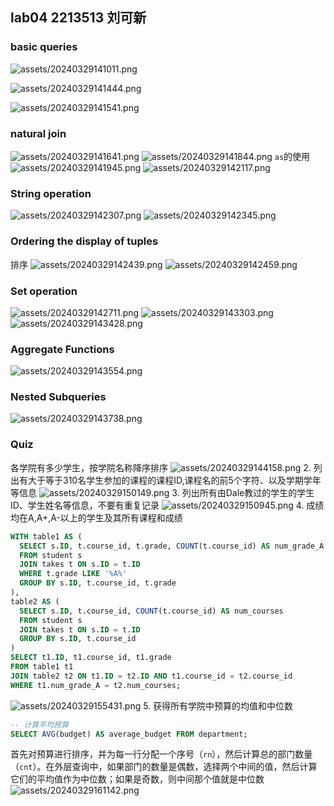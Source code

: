 ## lab04  2213513   刘可新
### basic queries

![assets/20240329141011.png](assets/20240329141011.png)

![assets/20240329141444.png](assets/20240329141444.png)

![assets/20240329141541.png](assets/20240329141541.png)

### natural join
![assets/20240329141641.png](assets/20240329141641.png)
![assets/20240329141844.png](assets/20240329141844.png)
`as`的使用
![assets/20240329141945.png](assets/20240329141945.png)
![assets/20240329142117.png](assets/20240329142117.png)
### String operation
![assets/20240329142307.png](assets/20240329142307.png)
![assets/20240329142345.png](assets/20240329142345.png)
### Ordering the display of tuples
排序
![assets/20240329142439.png](assets/20240329142439.png)
![assets/20240329142459.png](assets/20240329142459.png)
### Set operation
![assets/20240329142711.png](assets/20240329142711.png)
![assets/20240329143303.png](assets/20240329143303.png)![assets/20240329143428.png](assets/20240329143428.png)
### Aggregate Functions
![assets/20240329143554.png](assets/20240329143554.png)
### Nested Subqueries
![assets/20240329143738.png](assets/20240329143738.png)

### Quiz
各学院有多少学生，按学院名称降序排序
![assets/20240329144158.png](assets/20240329144158.png)
2. 列出有大于等于310名学生参加的课程的课程ID,课程名的前5个字符、以及学期学年等信息
![assets/20240329150149.png](assets/20240329150149.png)
3. 列出所有由Dale教过的学生的学生ID、学生姓名等信息，不要有重复记录
![assets/20240329150945.png](assets/20240329150945.png)
4. 成绩均在A,A+,A-以上的学生及其所有课程和成绩
```sql
WITH table1 AS (
  SELECT s.ID, t.course_id, t.grade, COUNT(t.course_id) AS num_grade_A
  FROM student s 
  JOIN takes t ON s.ID = t.ID
  WHERE t.grade LIKE '%A%'
  GROUP BY s.ID, t.course_id, t.grade
),
table2 AS (
  SELECT s.ID, t.course_id, COUNT(t.course_id) AS num_courses
  FROM student s 
  JOIN takes t ON s.ID = t.ID
  GROUP BY s.ID, t.course_id
)
SELECT t1.ID, t1.course_id, t1.grade
FROM table1 t1
JOIN table2 t2 ON t1.ID = t2.ID AND t1.course_id = t2.course_id
WHERE t1.num_grade_A = t2.num_courses;
```
![assets/20240329155431.png](assets/20240329155431.png)
5. 获得所有学院中预算的均值和中位数
```sql
-- 计算平均预算
SELECT AVG(budget) AS average_budget FROM department;
```
首先对预算进行排序，并为每一行分配一个序号（`rn`），然后计算总的部门数量（`cnt`）。在外层查询中，如果部门的数量是偶数，选择两个中间的值，然后计算它们的平均值作为中位数；如果是奇数，则中间那个值就是中位数
![assets/20240329161142.png](assets/20240329161142.png)